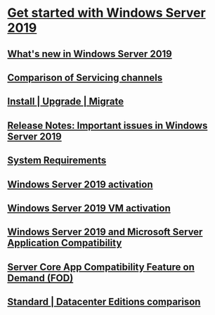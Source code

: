 # [Get started with Windows Server 2019](get-started-19.md) 
## [What's new in Windows Server 2019](whats-new-19.md)
## [Comparison of Servicing channels](servicing-channels-19.md)
## [Install | Upgrade | Migrate](install-upgrade-migrate-19.md)
## [Release Notes: Important issues in Windows Server 2019](rel-notes-19.md)
## [System Requirements](sys-reqs-19.md)
## [Windows Server 2019 activation](activation-19.md)
## [Windows Server 2019 VM activation](vm-activation-19.md)
## [Windows Server 2019 and Microsoft Server Application Compatibility](app-compat-19.md)
## [Server Core App Compatibility Feature on Demand (FOD)](install-fod-19.md)
## [Standard | Datacenter Editions comparison](editions-comparison-19.md)












